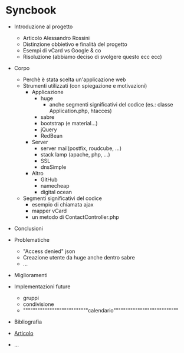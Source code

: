 # Syncbook
* Introduzione al progetto
  * Articolo Alessandro Rossini
  * Distinzione obbietivo e finalità del progetto
  * Esempi di vCard vs Google & co
  * Risoluzione (abbiamo deciso di svolgere questo ecc ecc)

* Corpo
  * Perchè è stata scelta un'applicazione web
  * Strumenti utilizzati (con spiegazione e motivazioni)
    * Applicazione
      * huge
        * anche segmenti significativi del codice (es.: classe Application.php, htacces)
      * sabre
      * bootstrap (e material...)
      * jQuery
      * RedBean
    * Server
      * server mail(postfix, roudcube, ...)
      * stack lamp (apache, php, ...)
      * SSL
      * dnsSimple
    * Altro
      * GitHub
      * namecheap
      * digital ocean
  * Segmenti significativi del codice
    * esempio di chiamata ajax
    * mapper vCard
    * un metodo di ContactController.php
 * Conclusioni
  * Problematiche
    * "Access denied" json 
    * Creazione utente da huge anche dentro sabre
    * ...
  * Miglioramenti
  * Implementazioni future
    * gruppi
    * condivisione
    * """""""""""""""""""""""""""calendario"""""""""""""""""""""""""""
  * Bibliografia
   * [Articolo](http://alessandrorossini.org/2012/11/15/the-sad-story-of-the-vcard-format-and-its-lack-of-interoperability/)
   * ...

